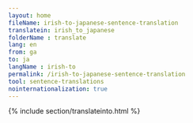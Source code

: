 ```yaml
---
layout: home
fileName: irish-to-japanese-sentence-translation
translatein: irish_to_japanese
folderName : translate
lang: en
from: ga
to: ja
langName : irish-to
permalink: /irish-to-japanese-sentence-translation
tool: sentence-translations
nointernationalization: true
---
```

{% include section/translateinto.html %}
